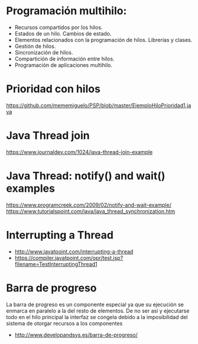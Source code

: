 # Programación multihilo:
 -	Recursos compartidos por los hilos.
 -	Estados de un hilo. Cambios de estado.
 -	Elementos relacionados con la programación de hilos. Librerías y clases.
 -	Gestión de hilos.
 -	Sincronización de hilos.
 -	Compartición de información entre hilos.
 -	Programación de aplicaciones multihilo.

# Prioridad con hilos
https://github.com/mememiguelo/PSP/blob/master/EjemploHiloPrioridad1.java

# Java Thread join
https://www.journaldev.com/1024/java-thread-join-example

# Java Thread: notify() and wait() examples
https://www.programcreek.com/2009/02/notify-and-wait-example/
https://www.tutorialspoint.com/java/java_thread_synchronization.htm

# Interrupting a Thread
* http://www.javatpoint.com/interrupting-a-thread
* https://compiler.javatpoint.com/opr/test.jsp?filename=TestInterruptingThread1

# Barra de progreso
La barra de progreso es un componente especial ya que su ejecución se enmarca en paralelo a la del resto de elementos. De no ser así y ejecutarse todo en el hilo principal la interfaz se congela debido a la imposibilidad del sistema de otorgar recursos a los componentes
* http://www.developandsys.es/barra-de-progreso/
